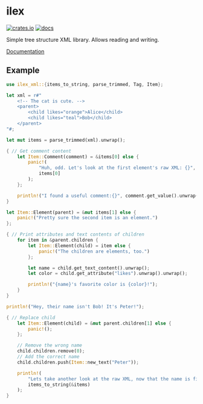 # ilex

[![crates.io](https://img.shields.io/crates/v/ilex_xml.svg)](https://crates.io/crates/ilex_xml)
[![docs](https://img.shields.io/badge/docs-latest-blue)](https://docs.rs/ilex_xml/)

Simple tree structure XML library. Allows reading and writing.

[Documentation](https://docs.rs/ilex_xml/)

## Example
```rust
use ilex_xml::{items_to_string, parse_trimmed, Tag, Item};

let xml = r#"
    <!-- The cat is cute. -->
    <parent>
        <child likes="orange">Alice</child>
        <child likes="teal">Bob</child>
    </parent>
"#;

let mut items = parse_trimmed(xml).unwrap();

{ // Get comment content
    let Item::Comment(comment) = &items[0] else {
        panic!(
            "Huh, odd. Let's look at the first element's raw XML: {}",
            items[0]
        );
    };

    println!("I found a useful comment:{}", comment.get_value().unwrap());
}

let Item::Element(parent) = &mut items[1] else {
    panic!("Pretty sure the second item is an element.")
};

{ // Print attributes and text contents of children
    for item in &parent.children {
        let Item::Element(child) = item else {
            panic!("The children are elements, too.")
        };

        let name = child.get_text_content().unwrap();
        let color = child.get_attribute("likes").unwrap().unwrap();

        println!("{name}'s favorite color is {color}!");
    }
}

println!("Hey, their name isn't Bob! It's Peter!");

{ // Replace child
    let Item::Element(child) = &mut parent.children[1] else {
        panic!();
    };

    // Remove the wrong name
    child.children.remove(0);
    // Add the correct name
    child.children.push(Item::new_text("Peter"));

    println!(
        "Lets take another look at the raw XML, now that the name is fixed: {}",
        items_to_string(&items)
    );
}
```
